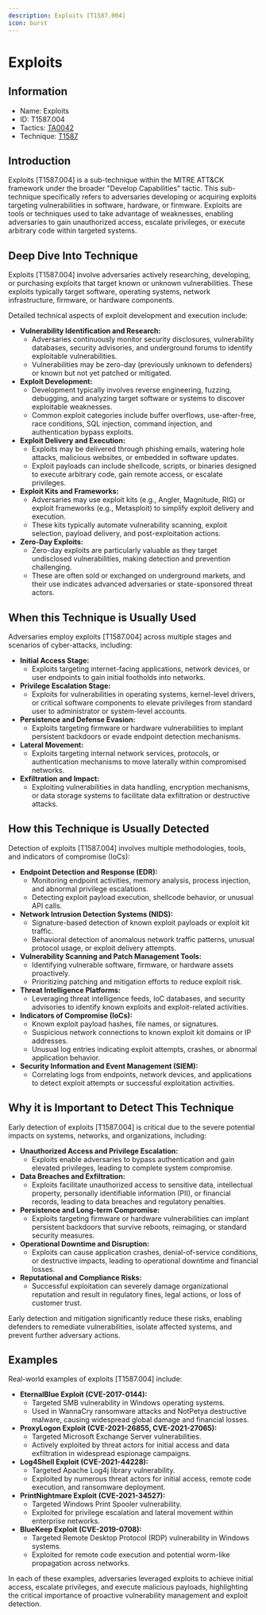 ```yaml
---
description: Exploits [T1587.004]
icon: burst
---
```


# Exploits

## Information

- Name: Exploits
- ID: T1587.004
- Tactics: [TA0042](../TA0042/TA0042.md)
- Technique: [T1587](T1587.md)

## Introduction

Exploits \[T1587.004] is a sub-technique within the MITRE ATT\&CK framework under the broader "Develop Capabilities" tactic. This sub-technique specifically refers to adversaries developing or acquiring exploits targeting vulnerabilities in software, hardware, or firmware. Exploits are tools or techniques used to take advantage of weaknesses, enabling adversaries to gain unauthorized access, escalate privileges, or execute arbitrary code within targeted systems.

## Deep Dive Into Technique

Exploits \[T1587.004] involve adversaries actively researching, developing, or purchasing exploits that target known or unknown vulnerabilities. These exploits typically target software, operating systems, network infrastructure, firmware, or hardware components.

Detailed technical aspects of exploit development and execution include:

- **Vulnerability Identification and Research:**
  - Adversaries continuously monitor security disclosures, vulnerability databases, security advisories, and underground forums to identify exploitable vulnerabilities.
  - Vulnerabilities may be zero-day (previously unknown to defenders) or known but not yet patched or mitigated.
- **Exploit Development:**
  - Development typically involves reverse engineering, fuzzing, debugging, and analyzing target software or systems to discover exploitable weaknesses.
  - Common exploit categories include buffer overflows, use-after-free, race conditions, SQL injection, command injection, and authentication bypass exploits.
- **Exploit Delivery and Execution:**
  - Exploits may be delivered through phishing emails, watering hole attacks, malicious websites, or embedded in software updates.
  - Exploit payloads can include shellcode, scripts, or binaries designed to execute arbitrary code, gain remote access, or escalate privileges.
- **Exploit Kits and Frameworks:**
  - Adversaries may use exploit kits (e.g., Angler, Magnitude, RIG) or exploit frameworks (e.g., Metasploit) to simplify exploit delivery and execution.
  - These kits typically automate vulnerability scanning, exploit selection, payload delivery, and post-exploitation actions.
- **Zero-Day Exploits:**
  - Zero-day exploits are particularly valuable as they target undisclosed vulnerabilities, making detection and prevention challenging.
  - These are often sold or exchanged on underground markets, and their use indicates advanced adversaries or state-sponsored threat actors.

## When this Technique is Usually Used

Adversaries employ exploits \[T1587.004] across multiple stages and scenarios of cyber-attacks, including:

- **Initial Access Stage:**
  - Exploits targeting internet-facing applications, network devices, or user endpoints to gain initial footholds into networks.
- **Privilege Escalation Stage:**
  - Exploits for vulnerabilities in operating systems, kernel-level drivers, or critical software components to elevate privileges from standard user to administrator or system-level accounts.
- **Persistence and Defense Evasion:**
  - Exploits targeting firmware or hardware vulnerabilities to implant persistent backdoors or evade endpoint detection mechanisms.
- **Lateral Movement:**
  - Exploits targeting internal network services, protocols, or authentication mechanisms to move laterally within compromised networks.
- **Exfiltration and Impact:**
  - Exploiting vulnerabilities in data handling, encryption mechanisms, or data storage systems to facilitate data exfiltration or destructive attacks.

## How this Technique is Usually Detected

Detection of exploits \[T1587.004] involves multiple methodologies, tools, and indicators of compromise (IoCs):

- **Endpoint Detection and Response (EDR):**
  - Monitoring endpoint activities, memory analysis, process injection, and abnormal privilege escalations.
  - Detecting exploit payload execution, shellcode behavior, or unusual API calls.
- **Network Intrusion Detection Systems (NIDS):**
  - Signature-based detection of known exploit payloads or exploit kit traffic.
  - Behavioral detection of anomalous network traffic patterns, unusual protocol usage, or exploit delivery attempts.
- **Vulnerability Scanning and Patch Management Tools:**
  - Identifying vulnerable software, firmware, or hardware assets proactively.
  - Prioritizing patching and mitigation efforts to reduce exploit risk.
- **Threat Intelligence Platforms:**
  - Leveraging threat intelligence feeds, IoC databases, and security advisories to identify known exploits and exploit-related activities.
- **Indicators of Compromise (IoCs):**
  - Known exploit payload hashes, file names, or signatures.
  - Suspicious network connections to known exploit kit domains or IP addresses.
  - Unusual log entries indicating exploit attempts, crashes, or abnormal application behavior.
- **Security Information and Event Management (SIEM):**
  - Correlating logs from endpoints, network devices, and applications to detect exploit attempts or successful exploitation activities.

## Why it is Important to Detect This Technique

Early detection of exploits \[T1587.004] is critical due to the severe potential impacts on systems, networks, and organizations, including:

- **Unauthorized Access and Privilege Escalation:**
  - Exploits enable adversaries to bypass authentication and gain elevated privileges, leading to complete system compromise.
- **Data Breaches and Exfiltration:**
  - Exploits facilitate unauthorized access to sensitive data, intellectual property, personally identifiable information (PII), or financial records, leading to data breaches and regulatory penalties.
- **Persistence and Long-term Compromise:**
  - Exploits targeting firmware or hardware vulnerabilities can implant persistent backdoors that survive reboots, reimaging, or standard security measures.
- **Operational Downtime and Disruption:**
  - Exploits can cause application crashes, denial-of-service conditions, or destructive impacts, leading to operational downtime and financial losses.
- **Reputational and Compliance Risks:**
  - Successful exploitation can severely damage organizational reputation and result in regulatory fines, legal actions, or loss of customer trust.

Early detection and mitigation significantly reduce these risks, enabling defenders to remediate vulnerabilities, isolate affected systems, and prevent further adversary actions.

## Examples

Real-world examples of exploits \[T1587.004] include:

- **EternalBlue Exploit (CVE-2017-0144):**
  - Targeted SMB vulnerability in Windows operating systems.
  - Used in WannaCry ransomware attacks and NotPetya destructive malware, causing widespread global damage and financial losses.
- **ProxyLogon Exploit (CVE-2021-26855, CVE-2021-27065):**
  - Targeted Microsoft Exchange Server vulnerabilities.
  - Actively exploited by threat actors for initial access and data exfiltration in widespread espionage campaigns.
- **Log4Shell Exploit (CVE-2021-44228):**
  - Targeted Apache Log4j library vulnerability.
  - Exploited by numerous threat actors for initial access, remote code execution, and ransomware deployment.
- **PrintNightmare Exploit (CVE-2021-34527):**
  - Targeted Windows Print Spooler vulnerability.
  - Exploited for privilege escalation and lateral movement within enterprise networks.
- **BlueKeep Exploit (CVE-2019-0708):**
  - Targeted Remote Desktop Protocol (RDP) vulnerability in Windows systems.
  - Exploited for remote code execution and potential worm-like propagation across networks.

In each of these examples, adversaries leveraged exploits to achieve initial access, escalate privileges, and execute malicious payloads, highlighting the critical importance of proactive vulnerability management and exploit detection.
